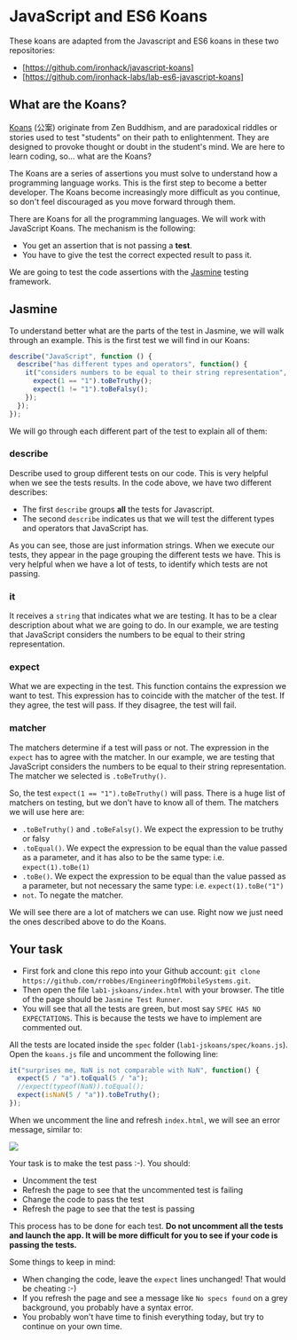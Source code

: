 
# JavaScript and ES6 Koans

These koans are adapted from the Javascript and ES6 koans in these two repositories:
- [https://github.com/ironhack/javascript-koans]
- [https://github.com/ironhack-labs/lab-es6-javascript-koans]


## What are the Koans?

[Koans](https://en.wikipedia.org/wiki/K%C5%8Dan) (公案) originate from Zen Buddhism, and are paradoxical riddles or stories used to test "students" on their path to enlightenment. They are designed to provoke thought or doubt in the student's mind. We are here to learn coding, so... what are the Koans?

The Koans are a series of assertions you must solve to understand how a programming language works. This is the first step to become a better developer. The Koans become increasingly more difficult as you continue, so don't feel discouraged as you move forward through them.

There are Koans for all the programming languages. We will work with JavaScript Koans. The mechanism is the following:

- You get an assertion that is not passing a **test**.
- You have to give the test the correct expected result to pass it.

We are going to test the code assertions with the [Jasmine](http://jasmine.github.io/) testing framework.


## Jasmine

To understand better what are the parts of the test in Jasmine, we will walk through an example. This is the first test we will find in our Koans:

```javascript
describe("JavaScript", function () {
  describe("has different types and operators", function() {
    it("considers numbers to be equal to their string representation", function() {
      expect(1 == "1").toBeTruthy();
      expect(1 != "1").toBeFalsy();
    });
  });
});
```

We will go through each different part of the test to explain all of them:

### describe

Describe used to group different tests on our code. This is very helpful when we see the tests results. In the code above, we have two different describes:

- The first `describe` groups **all** the tests for Javascript. 
- The second `describe` indicates us that we will test the different types and operators that JavaScript has.

As you can see, those are just information strings. When we execute our tests, they appear in the page grouping the different tests we have. This is very helpful when we have a lot of tests, to identify which tests are not passing.

### it

It receives a `string` that indicates what we are testing. It has to be a clear description about what we are going to do. In our example, we are testing that JavaScript considers the numbers to be equal to their string representation.

### expect

What we are expecting in the test. This function contains the expression we want to test. This expression has to coincide with the matcher of the test. If they agree, the test will pass. If they disagree, the test will fail.

### matcher

The matchers determine if a test will pass or not. The expression in the `expect` has to agree with the matcher. In our example, we are testing that JavaScript considers the numbers to be equal to their string representation. The matcher we selected is `.toBeTruthy()`.

So, the test `expect(1 == "1").toBeTruthy()` will pass. There is a huge list of matchers on testing, but we don't have to know all of them. The matchers we will use here are:

- `.toBeTruthy()` and `.toBeFalsy()`. We expect the expression to be truthy or falsy
- `.toEqual()`. We expect the expression to be equal than the value passed as a parameter, and it has also to be the same type: i.e. `expect(1).toBe(1)`
- `.toBe()`. We expect the expression to be equal than the value passed as a parameter, but not necessary the same type: i.e. `expect(1).toBe("1")`
- `not`. To negate the matcher.

We will see there are a lot of matchers we can use. Right now we just need the ones described above to do the Koans.



## Your task

- First fork and clone this repo into your Github account: `git clone https://github.com/rrobbes/EngineeringOfMobileSystems.git`.
- Then open the file `lab1-jskoans/index.html` with your browser. The title of the page should be `Jasmine Test Runner`.
- You will see that all the tests are green, but most say `SPEC HAS NO EXPECTATIONS`. This is because the tests we have to implement are commented out.

All the tests are located inside the `spec` folder (`lab1-jskoans/spec/koans.js`). Open the `koans.js` file and uncomment the following line:

```javascript
it("surprises me, NaN is not comparable with NaN", function() {
  expect(5 / "a").toEqual(5 / "a");
  //expect(typeof(NaN)).toEqual();
  expect(isNaN(5 / "a")).toBeTruthy();
});
```

When we uncomment the line and refresh `index.html`, we will see an error message, similar to:

![](https://i.imgur.com/6aOBOPf.png)

Your task is to make the test pass :-). You should:

- Uncomment the test
- Refresh the page to see that the uncommented test is failing
- Change the code to pass the test
- Refresh the page to see that the test is passing


This process has to be done for each test. **Do not uncomment all the tests and launch the app. It will be more difficult for you to see if your code is passing the tests.**

Some things to keep in mind:
- When changing the code, leave the `expect` lines unchanged! That would be cheating :-)
- If you refresh the page and see a message like `No specs found` on a grey background, you probably have a syntax error.
- You probably won't have time to finish everything today, but try to continue on your own time.
